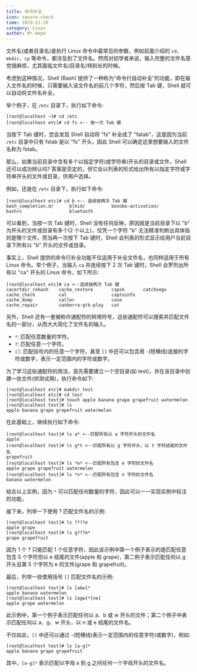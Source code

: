 ```yaml
---
title: 命令补全
icon: square-check
time: 2019-11-20
category: Linux
author: Mr.Hope
---
```


文件名(或者目录名)是执行 Linux 命令中最常见的参数，例如前面介绍的 `cd`、`mkdir`、`cp` 等命令，都涉及到了文件名。然而对初学者来说，输入完整的文件名感觉很麻烦，尤其面临文件名(目录名)特别长的时候。

考虑到这种情况，Shell (Bash) 提供了一种称为“命令行自动补全”的功能，即在输入文件名的时候，只需要输入该文件名的前几个字符，然后按 Tab 键，Shell 就可以自动将文件名补全。

<!-- more -->

举个例子，在 `/etc` 目录下，执行如下命令:

```shell-session
[root@localhost ~]# cd /etc
[root@localhost etc]# cd fs <-- 按一次 Tab 键
```

当按下 Tab 键时，您会发现 Shell 自动将 "fs" 补全成了 "fatab"，这是因为当前 `/etc` 目录中只有 fstab 是以 "fs" 开头，因此 Shell 可以确定这里想要输入的文件名称为 fstab。

那么，如果当前目录中含有多个以指定字符(或字符串)开头的目录或文件，Shell 还可以成功辨认吗? 答案是否定的，但它会以列表的形式给出所有以指定字符或字符串开头的文件或目录，供用户选择。

例如，还是在 `/etc` 目录下，执行如下命令:

```shell-session
[root@localhost etc]# cd b <-- 连续按两次 Tab 键
bash_completion.d/      blkid/          bonobo-activation/
bashrc                  bluetooth
```

可以看到，当按一次 Tab 键时，Shell 没有任何反映，原因就是当前目录下以 "b" 为开头的文件或目录有多个(2 个以上)，仅凭一个字符 "b" 无法精准判断出具体指的是哪个文件。而当再一次按下 Tab 键时，Shell 会列表的形式显示给用户当前目录下所有以 "b" 开头的文件或目录。

事实上，Shell 提供的命令行补全功能不仅适用于补全文件名，也同样适用于所有 Linux 命令。举个例子，当输入 `ca` 并连续按下 2 次 Tab 键时，Shell 会罗列出所有以 "ca" 开头的 Linux 命令，如下所示:

```shell-session
[root@localhost etc]# ca <--连续按两次 Tab 键
cacertdir_rehash    cache_restore       capsh       catchsegv
cache_check         cal                 captoinfo
cache_dump          caller              case
cache_repair        canberra-gtk-play   cat
```

另外，Shell 还有一套被称作通配符的转用符号，这些通配符可以搜索并匹配文件名的一部分，从而大大简化了文件名的输入。

- `*`: 匹配任意数量的字符。
- `?`: 匹配任意一个字符。
- `[]`: 匹配括号内的任意一个字符，甚至 `[]` 中还可以包含用 `-`(短横线)连接的字符或数字，表示一定范围内的字符或数字。

为了学习这些通配符的用法，首先需要建立一个空目录(如 test)，并在该目录中创建一些文件(供测试用)，执行命令如下:

```shell-session
[root@localhost etc]# makdir test
[root@localhost etc]# cd test
[root@localhost test]# touch apple banana grape grapefruit watermelon
[root@localhost test]# ls
apple banana grape grapefruit watermelon
```

在此基础上，继续执行如下命令:

```shell-session
[root@localhost test]# ls a* <--匹配所有以 a 字符开头的文件名
apple
[root@localhost test]# ls g*t <--匹配所有以 g 字符开头，以 t 字符结尾的文件名
grapefruit
[root@localhost test]# ls *e* <--匹配所有包含 e 字符的文件名
apple grape grapefruit watermelon
[root@localhost test]# ls *n* <--匹配所有包含 n 字符的文件名
banana watermelon
```

结合以上实例，因为 `*` 可以匹配任何数量的字符，因此可以一一实现实例中标注的功能。

接下来，列举一下使用 ? 匹配文件名的示例:

```shell-session
[root@localhost test]# ls ????e
apple grape
[root@localhost test]# ls g???e*
grape grapefruit
```

因为 1 个 ? 只能匹配 1 个任意字符，因此该示例中第一个例子表示的是匹配任意包含 5 个字符但以 e 结尾的文件(apple 和 grape)，第二例子表示匹配任何以 g 开头且第 5 个字符为 e 的文件(grape 和 grapefruit)。

最后，列举一些使用括号 `[]` 匹配文件名的示例:

```shell-session
[root@localhost test]# ls [abw]*
apple banana watermelon
[root@localhost test]# ls [agw]*[ne]
apple grape watermelon
```

此示例中，第一个例子表示匹配任何以 a、b 或 w 开头的文件；第二个例子中表示匹配任何以 a、g、w 开头，以 n 或 e 结尾的文件名。

不仅如此，`[]` 中还可以通过 -(短横线)表示一定范围内的任意字符(或数字)，例如:

```shell-session
[root@localhost test]# ls [a-g]*
apple banana grape grapefruit
```

其中，`[a-g]*` 表示匹配以字母 a 到 g 之间任何一个字母开头的文件名。
